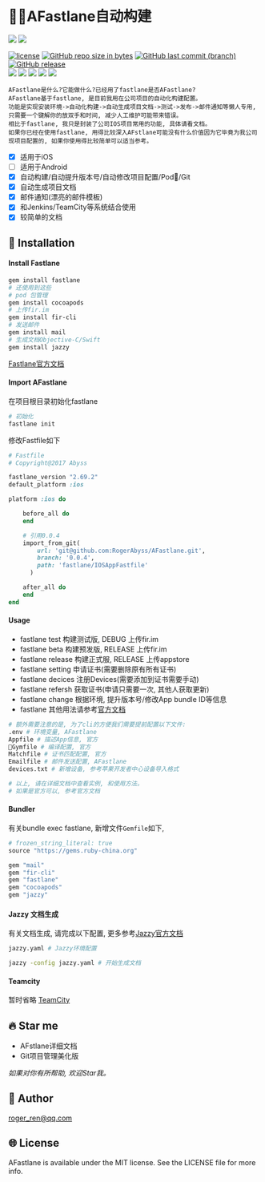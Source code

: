 # :rocket::rocket:AFastlane自动构建

<!-- [![Travis](https://img.shields.io/travis/RogerAbyss/AFastlane.svg)](https://travis-ci.org/RogerAbyss/AFastlane) -->
<!-- [![Codecov](https://img.shields.io/codecov/c/github/RogerAbyss/AFastlane.svg)](https://codecov.io/gh/RogerAbyss/AFastlane) -->
<img src="https://img.shields.io/badge/support-iOS-brightgreen.svg">
<a href="https://github.com/fastlane/fastlane"><img src="https://img.shields.io/badge/fastlane-Ruby-orange.svg"></a>

[![license](https://img.shields.io/github/license/RogerAbyss/AFastlane.svg)](https://github.com/RogerAbyss/AFastlane/blob/master/LICENSE)
[![GitHub repo size in bytes](https://img.shields.io/github/repo-size/RogerAbyss/AFastlane.svg)](https://github.com/RogerAbyss/AFastlane)
[![GitHub last commit (branch)](https://img.shields.io/github/last-commit/RogerAbyss/AFastlane.svg)](https://github.com/RogerAbyss/AFastlane)
[![GitHub release](https://img.shields.io/github/release/RogerAbyss/AFastlane.svg)](https://github.com/RogerAbyss/AFastlane)
<br>
<a href="https://github.com/RogerAbyss"><img src="https://img.shields.io/badge/Github-rogerabyss-brightgreen.svg"></a>
<a href="https://gitee.com/rogerabyss"><img src="https://img.shields.io/badge/%E7%A0%81%E4%BA%91-rogerabyss-orange.svg"></a>
<a href="https://www.jianshu.com/u/d8d22723c6a5"><img src="https://img.shields.io/badge/%E7%AE%80%E4%B9%A6-rogerabyss-orange.svg"></a>
<a href="https://www.zhihu.com/people/ren-chao-3-42/activities"><img src="https://img.shields.io/badge/%E7%9F%A5%E4%B9%8E-rogerabyss-blue.svg"></a>
<a href="https://juejin.im/user/594e25186fb9a06bc86e2a7d"><img src="https://img.shields.io/badge/%E6%8E%98%E9%87%91-rogerabyss-blue.svg"></a>

```
AFastlane是什么?它能做什么?已经用了fastlane是否AFastlane?
AFastlane基于fastlane, 是目前我用在公司项目的自动化构建配置。
功能是实现安装环境->自动化构建->自动生成项目文档->测试->发布->邮件通知等懒人专用, 只需要一个键解你的放双手和时间, 减少人工维护可能带来错误。
相比于fastlane, 我只是封装了公司IOS项目常用的功能, 具体请看文档。
如果你已经在使用fastlane, 用得比较深入AFstlane可能没有什么价值因为它毕竟为我公司现项目配置的, 如果你使用得比较简单可以适当参考。
```

- [x] 适用于iOS
- [ ] 适用于Android
- [x] 自动构建/自动提升版本号/自动修改项目配置/Pod/Git
- [x] 自动生成项目文档
- [x] 邮件通知(漂亮的邮件模板)
- [x] 和Jenkins/TeamCity等系统结合使用
- [x] 较简单的文档

## :rocket: Installation

#### Install Fastlane
```zsh
gem install fastlane
# 还使用到这些
# pod 包管理
gem install cocoapods
# 上传fir.im
gem install fir-cli
# 发送邮件
gem install mail
# 生成文档Objective-C/Swift
gem install jazzy
```

[Fastlane官方文档](https://docs.fastlane.tools/actions/)

#### Import AFastlane

在项目根目录初始化fastlane
```zsh
# 初始化
fastlane init
```
修改Fastfile如下
```ruby
# Fastfile 
# Copyright@2017 Abyss

fastlane_version "2.69.2"
default_platform :ios

platform :ios do

	before_all do
	end

    # 引用0.0.4
	import_from_git(
		url: 'git@github.com:RogerAbyss/AFastlane.git', 
		branch: '0.0.4',
		path: 'fastlane/IOSAppFastfile'
	  )

	after_all do
	end
end
```

#### Usage

* fastlane test        构建测试版, DEBUG    上传fir.im
* fastlane beta        构建预发版, RELEASE  上传fir.im   
* fastlane release     构建正式服, RELEASE  上传appstore
* fastlane setting     申请证书(需要删除原有所有证书)
* fastlane decices     注册Devices(需要添加到证书需要手动)
* fastlane refersh     获取证书(申请只需要一次, 其他人获取更新)
* fastlane change      根据环境, 提升版本号/修改App bundle ID等信息
* fastlane 其他用法请参考[官方文档](https://docs.fastlane.tools/actions/)

 ```zsh
 # 额外需要注意的是, 为了cli的方便我们需要提前配置以下文件:
 .env # 环境变量, AFastlane
 Appfile # 描述App信息, 官方
 Gymfile # 编译配置, 官方
 Matchfile # 证书匹配配置, 官方
 Emailfile # 邮件发送配置, AFastlane
 devices.txt # 新增设备, 参考苹果开发者中心设备导入格式

 # 以上, 请在详细文档中查看实例, 和使用方法。
 # 如果是官方可以, 参考官方文档
 ```

#### Bundler 

有关bundle exec fastlane, 新增文件``Gemfile``如下,
```ruby
# frozen_string_literal: true
source "https://gems.ruby-china.org"

gem "mail"
gem "fir-cli"
gem "fastlane"
gem "cocoapods"
gem "jazzy"
```

#### Jazzy 文档生成

有关文档生成, 请完成以下配置, 更多参考[Jazzy官方文档]()
```zsh
jazzy.yaml # Jazzy环境配置

jazzy -config jazzy.yaml # 开始生成文档
```
####  Teamcity

暂时省略
[TeamCity](https://www.jetbrains.com/zh/teamcity/specials/teamcity/teamcity.html?utm_source=baidu&utm_medium=cpc&utm_campaign=cn-bai-br-teamcity-ex-pc&utm_content=teamcity-pure&utm_term=teamcity)

## :fire: Star me

* AFstlane详细文档
* Git项目管理美化版

*如果对你有所帮助, 欢迎Star我。*

## :construction_worker: Author

roger_ren@qq.com

## :globe_with_meridians: License

AFastlane is available under the MIT license. See the LICENSE file for more info.
